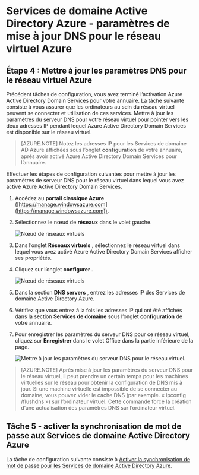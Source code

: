 <properties
    pageTitle="Azure Active Directory Domain Services : Paramètres de mise à jour DNS pour le réseau virtuel Azure | Microsoft Azure"
    description="Prise en main Azure Active Directory Domain Services"
    services="active-directory-ds"
    documentationCenter=""
    authors="mahesh-unnikrishnan"
    manager="stevenpo"
    editor="curtand"/>

<tags
    ms.service="active-directory-ds"
    ms.workload="identity"
    ms.tgt_pltfrm="na"
    ms.devlang="na"
    ms.topic="get-started-article"
    ms.date="09/21/2016"
    ms.author="maheshu"/>

# <a name="azure-ad-domain-services---update-dns-settings-for-the-azure-virtual-network"></a>Services de domaine Active Directory Azure - paramètres de mise à jour DNS pour le réseau virtuel Azure

## <a name="task-4-update-dns-settings-for-the-azure-virtual-network"></a>Étape 4 : Mettre à jour les paramètres DNS pour le réseau virtuel Azure
Précédent tâches de configuration, vous avez terminé l’activation Azure Active Directory Domain Services pour votre annuaire. La tâche suivante consiste à vous assurer que les ordinateurs au sein du réseau virtuel peuvent se connecter et utilisation de ces services. Mettre à jour les paramètres du serveur DNS pour votre réseau virtuel pour pointer vers les deux adresses IP pendant lequel Azure Active Directory Domain Services est disponible sur le réseau virtuel.

> [AZURE.NOTE] Notez les adresses IP pour les Services de domaine AD Azure affichées sous l’onglet **configuration** de votre annuaire, après avoir activé Azure Active Directory Domain Services pour l’annuaire.

Effectuer les étapes de configuration suivantes pour mettre à jour les paramètres de serveur DNS pour le réseau virtuel dans lequel vous avez activé Azure Active Directory Domain Services.

1. Accédez au **portail classique Azure** ([https://manage.windowsazure.com](https://manage.windowsazure.com)).

2. Sélectionnez le nœud de **réseaux** dans le volet gauche.

    ![Nœud de réseaux virtuels](./media/active-directory-domain-services-getting-started/virtual-network-select.png)

3. Dans l’onglet **Réseaux virtuels** , sélectionnez le réseau virtuel dans lequel vous avez activé Azure Active Directory Domain Services afficher ses propriétés.

4. Cliquez sur l’onglet **configurer** .

    ![Nœud de réseaux virtuels](./media/active-directory-domain-services-getting-started/virtual-network-configure-tab.png)

5. Dans la section **DNS servers** , entrez les adresses IP des Services de domaine Active Directory Azure.

6. Vérifiez que vous entrez à la fois les adresses IP qui ont été affichés dans la section **Services de domaine** sous l’onglet **configuration** de votre annuaire.

7. Pour enregistrer les paramètres du serveur DNS pour ce réseau virtuel, cliquez sur **Enregistrer** dans le volet Office dans la partie inférieure de la page.

   ![Mettre à jour les paramètres du serveur DNS pour le réseau virtuel.](./media/active-directory-domain-services-getting-started/update-dns.png)

> [AZURE.NOTE] Après mise à jour les paramètres du serveur DNS pour le réseau virtuel, il peut prendre un certain temps pour les machines virtuelles sur le réseau pour obtenir la configuration de DNS mis à jour. Si une machine virtuelle est impossible de se connecter au domaine, vous pouvez vider le cache DNS (par exemple. « ipconfig /flushdns ») sur l’ordinateur virtuel. Cette commande force la création d’une actualisation des paramètres DNS sur l’ordinateur virtuel.


## <a name="task-5---enable-password-synchronization-to-azure-ad-domain-services"></a>Tâche 5 - activer la synchronisation de mot de passe aux Services de domaine Active Directory Azure
La tâche de configuration suivante consiste à [Activer la synchronisation de mot de passe pour les Services de domaine Active Directory Azure](active-directory-ds-getting-started-password-sync.md).
